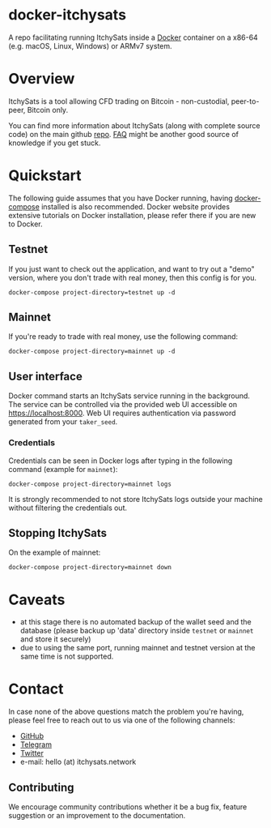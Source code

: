 # docker-itchysats

A repo facilitating running ItchySats inside a [Docker](https://www.docker.com/what-docker) container on a x86-64 (e.g. macOS, Linux, Windows) or ARMv7 system.

# Overview

ItchySats is a tool allowing CFD trading on Bitcoin - non-custodial, peer-to-peer, Bitcoin only.

You can find more information about ItchySats (along with complete source code) on the main github [repo](https://github.com/itchysats/itchysats).
[FAQ](https://github.com/itchysats/itchysats/blob/master/FAQ.md) might be another good source of knowledge if you get stuck.

# Quickstart

The following guide assumes that you have Docker running, having [docker-compose](https://docs.docker.com/compose/install/) installed is also recommended.
Docker website provides extensive tutorials on Docker installation, please refer there if you are new to Docker.

## Testnet

If you just want to check out the application, and want to try out a "demo" version, where you don't trade with real money, then this config is for you.

```
docker-compose project-directory=testnet up -d
```

## Mainnet

If you're ready to trade with real money, use the following command:

```
docker-compose project-directory=mainnet up -d
```

## User interface

Docker command starts an ItchySats service running in the background.
The service can be controlled via the provided web UI accessible on [https://localhost:8000](https://localhost:8000).
Web UI requires authentication via password generated from your `taker_seed`.

### Credentials

Credentials can be seen in Docker logs after typing in the following command (example for `mainnet`):

```
docker-compose project-directory=mainnet logs
```

It is strongly recommended to not store ItchySats logs outside your machine without filtering the credentials out.

## Stopping ItchySats

On the example of mainnet:

```
docker-compose project-directory=mainnet down
```


# Caveats

- at this stage there is no automated backup of the wallet seed and the database (please backup up 'data' directory inside `testnet` or `mainnet` and store it securely)
- due to using the same port, running mainnet and testnet version at the same time is not supported.

# Contact

In case none of the above questions match the problem you're having, please feel free to reach out to us via one of the following channels:

- [GitHub](https://github.com/itchysats/itchysats/discussions)
- [Telegram](https://t.me/joinchat/ULycH50PLV1jOTI0)
- [Twitter](https://twitter.com/itchysats)
- e-mail: hello (at) itchysats.network

## Contributing

We encourage community contributions whether it be a bug fix, feature suggestion or an improvement to the documentation.
